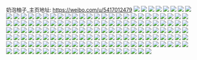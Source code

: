 奶泡柚子_主页地址: https://weibo.com/u/5417012479 
![](https://wx4.sinaimg.cn/mw2000/005UBep1ly1h95vvzgsr6j30wi17c7ck.jpg) 
![](https://wx4.sinaimg.cn/mw2000/005UBep1ly1h95vvzntjxj30wi17cahn.jpg) 
![](https://wx4.sinaimg.cn/mw2000/005UBep1ly1h95vvzb2anj30wi17cqa6.jpg) 
![](https://wx4.sinaimg.cn/mw2000/005UBep1ly1h95vvztbvfj30wi17cq9s.jpg) 
![](https://wx4.sinaimg.cn/mw2000/005UBep1ly1h8rswbf19zj30u0140tha.jpg) 
![](https://wx4.sinaimg.cn/mw2000/005UBep1ly1h8rswdl1igj30u0140q9f.jpg) 
![](https://wx4.sinaimg.cn/mw2000/005UBep1ly1h8rswfzzo5j30u01407aj.jpg) 
![](https://wx4.sinaimg.cn/mw2000/005UBep1ly1h8rsw44z42j30u014146o.jpg) 
![](https://wx4.sinaimg.cn/mw2000/005UBep1ly1h8rswk8fymj310v0u044g.jpg) 
![](https://wx4.sinaimg.cn/mw2000/005UBep1ly1h8odttm1lcj30wi17cdph.jpg) 
![](https://wx4.sinaimg.cn/mw2000/005UBep1ly1h8odttdd6oj30wi17cgvr.jpg) 
![](https://wx4.sinaimg.cn/mw2000/005UBep1ly1h8odu2850zj30wi17c495.jpg) 
![](https://wx4.sinaimg.cn/mw2000/005UBep1ly1h8odu035xcj32c02c01kz.jpg) 
![](https://wx4.sinaimg.cn/mw2000/005UBep1ly1h8odttshudj30wi0nygre.jpg) 
![](https://wx4.sinaimg.cn/mw2000/005UBep1ly1h8odtygiqyj33402c0e84.jpg) 
![](https://wx4.sinaimg.cn/mw2000/005UBep1ly1h8odtwjkkij30wi17c13z.jpg) 
![](https://wx4.sinaimg.cn/mw2000/005UBep1ly1h8odtw4k98j32c02c0u0z.jpg) 
![](https://wx4.sinaimg.cn/mw2000/005UBep1ly1h8odtu158wj30wi0win7g.jpg) 
![](https://wx4.sinaimg.cn/mw2000/005UBep1ly1h8e2coarnzj32c0340e84.jpg) 
![](https://wx4.sinaimg.cn/mw2000/005UBep1ly1h8e2cpq6g3j327s2yde83.jpg) 
![](https://wx4.sinaimg.cn/mw2000/005UBep1ly1h861jwzrwlj324836ckjm.jpg) 
![](https://wx4.sinaimg.cn/mw2000/005UBep1ly1h861jxoj35j32bk3hckjl.jpg) 
![](https://wx4.sinaimg.cn/mw2000/005UBep1ly1h861jy7h9ij33hc2bk1kx.jpg) 
![](https://wx4.sinaimg.cn/mw2000/005UBep1ly1h861jvo84cj33hc2bk1kx.jpg) 
![](https://wx4.sinaimg.cn/mw2000/005UBep1ly1h7xwtx2yepj30wi17c44s.jpg) 
![](https://wx4.sinaimg.cn/mw2000/005UBep1ly1h7xwtx99woj30wi17cq97.jpg) 
![](https://wx4.sinaimg.cn/mw2000/005UBep1ly1h7xwu0810gj30wi17ch1s.jpg) 
![](https://wx4.sinaimg.cn/mw2000/005UBep1ly1h7xwu0ny3dj30wi17ch5i.jpg) 
![](https://wx4.sinaimg.cn/mw2000/005UBep1ly1h7xwtyofyoj30wi17caot.jpg) 
![](https://wx4.sinaimg.cn/mw2000/005UBep1ly1h7xwtwvninj30wi17c17f.jpg) 
![](https://wx4.sinaimg.cn/mw2000/005UBep1ly1h7xwu2761zj30wi17caqa.jpg) 
![](https://wx4.sinaimg.cn/mw2000/005UBep1ly1h7xwu2fhzbj30vs16egzm.jpg) 
![](https://wx4.sinaimg.cn/mw2000/005UBep1ly1h7xwu2nvsqj30wi17cqlc.jpg) 
![](https://wx4.sinaimg.cn/mw2000/005UBep1ly1h7xwu0fjiyj30v015c7dy.jpg) 
![](https://wx4.sinaimg.cn/mw2000/005UBep1ly1h78bro5vz3j30wi17c7dc.jpg) 
![](https://wx4.sinaimg.cn/mw2000/005UBep1ly1h78brnyctnj30wi17cmz4.jpg) 
![](https://wx4.sinaimg.cn/mw2000/005UBep1ly1h78brouc8wj30wi17cacw.jpg) 
![](https://wx4.sinaimg.cn/mw2000/005UBep1ly1h78brpdq43j30wi17cac4.jpg) 
![](https://wx4.sinaimg.cn/mw2000/005UBep1ly1h78brocq96j30wi17cgp0.jpg) 
![](https://wx4.sinaimg.cn/mw2000/005UBep1ly1h78broiq3kj30wi17cwir.jpg) 
![](https://wx4.sinaimg.cn/mw2000/005UBep1ly1h78brp7ynvj30wi17c11s.jpg) 
![](https://wx4.sinaimg.cn/mw2000/005UBep1ly1h78brpkzpej30wi17cn6r.jpg) 
![](https://wx4.sinaimg.cn/mw2000/005UBep1ly1h78brp1z7wj30wi17cn00.jpg) 
![](https://wx4.sinaimg.cn/mw2000/005UBep1ly1h78bsee6inj30wi17cae5.jpg) 
![](https://wx4.sinaimg.cn/mw2000/005UBep1ly1h78bsequpaj30wi17cmyy.jpg) 
![](https://wx4.sinaimg.cn/mw2000/005UBep1ly1h78bsewpigj30wi17cgvl.jpg) 
![](https://wx4.sinaimg.cn/mw2000/005UBep1ly1h78bse7qlbj30wi17c0vb.jpg) 
![](https://wx4.sinaimg.cn/mw2000/005UBep1ly1h78bsf3043j30wi17c78p.jpg) 
![](https://wx4.sinaimg.cn/mw2000/005UBep1ly1h5pxt7nk1mj31z41be1kx.jpg) 
![](https://wx4.sinaimg.cn/mw2000/005UBep1ly1h5pxt843jqj31z41bee81.jpg) 
![](https://wx4.sinaimg.cn/mw2000/005UBep1ly1h5pxt8kfhhj31rp179b29.jpg) 
![](https://wx4.sinaimg.cn/mw2000/005UBep1ly1h57vhlccrsj32c02c0e81.jpg) 
![](https://wx4.sinaimg.cn/mw2000/005UBep1ly1h57vhkngagj30wi17caod.jpg) 
![](https://wx4.sinaimg.cn/mw2000/005UBep1ly1h57vhpnofjj30wi17c4cp.jpg) 
![](https://wx4.sinaimg.cn/mw2000/005UBep1ly1h57vhq03fjj30wi17cwt4.jpg) 
![](https://wx4.sinaimg.cn/mw2000/005UBep1ly1h57vhwe2w7j30wi17caml.jpg) 
![](https://wx4.sinaimg.cn/mw2000/005UBep1ly1h57vhx0ib0j30wi17cws6.jpg) 
![](https://wx4.sinaimg.cn/mw2000/005UBep1ly1h57vhvqcgdj32c0340hdu.jpg) 
![](https://wx4.sinaimg.cn/mw2000/005UBep1ly1h57vhw2k34j30wi17ctk8.jpg) 
![](https://wx4.sinaimg.cn/mw2000/005UBep1ly1h57vhwn4l9j30wi17cgyh.jpg) 
![](https://wx4.sinaimg.cn/mw2000/005UBep1ly1h51g9zu5mqj30u0140agx.jpg) 
![](https://wx4.sinaimg.cn/mw2000/005UBep1ly1h51g9y2pgwj30u0140n2u.jpg) 
![](https://wx4.sinaimg.cn/mw2000/005UBep1ly1h51g9yq8elj30u0140wkm.jpg) 
![](https://wx4.sinaimg.cn/mw2000/005UBep1ly1h51ga13s0rj30u0140gwa.jpg) 
![](https://wx4.sinaimg.cn/mw2000/005UBep1ly1h51g9xk5lzj30u014049j.jpg) 
![](https://wx4.sinaimg.cn/mw2000/005UBep1ly1h51g9zdl0dj30u0140gu3.jpg) 
![](https://wx4.sinaimg.cn/mw2000/005UBep1ly1h51ga2bialj30u0140wnv.jpg) 
![](https://wx4.sinaimg.cn/mw2000/005UBep1ly1h51ga2tqdgj30u0140n4e.jpg) 
![](https://wx4.sinaimg.cn/mw2000/005UBep1ly1h51ga1ma0sj31400u0gsa.jpg) 
![](https://wx4.sinaimg.cn/mw2000/005UBep1ly1h4bagmo9s3j30wi17c7gt.jpg) 
![](https://wx4.sinaimg.cn/mw2000/005UBep1ly1h4bagmyxitj30wi17c1bi.jpg) 
![](https://wx4.sinaimg.cn/mw2000/005UBep1ly1h4bagn7mn9j30wi17ch1c.jpg) 
![](https://wx4.sinaimg.cn/mw2000/005UBep1ly1h4bagni6gtj30wi17c7hd.jpg) 
![](https://wx4.sinaimg.cn/mw2000/005UBep1ly1h4bagnscehj30wi17ck6o.jpg) 
![](https://wx4.sinaimg.cn/mw2000/005UBep1ly1h4bagmhlwjj30wi17c17r.jpg) 
![](https://wx4.sinaimg.cn/mw2000/005UBep1ly1h4bago2xsgj30wi17c16z.jpg) 
![](https://wx4.sinaimg.cn/mw2000/005UBep1ly1h4bagol7qqj30wi17cwrc.jpg) 
![](https://wx4.sinaimg.cn/mw2000/005UBep1ly1h4bagoafz3j30wi17cn6y.jpg) 
![](https://wx4.sinaimg.cn/mw2000/005UBep1ly1h3kmrbs3loj30wi17c7au.jpg) 
![](https://wx4.sinaimg.cn/mw2000/005UBep1ly1h3kmrb1uv8j30wi17cgs7.jpg) 
![](https://wx4.sinaimg.cn/mw2000/005UBep1ly1h3kmrbbtw8j30wi17cq8m.jpg) 
![](https://wx4.sinaimg.cn/mw2000/005UBep1ly1h3kmrbjm8aj30wi17cafp.jpg) 
![](https://wx4.sinaimg.cn/mw2000/005UBep1ly1h2xrv0icfwj32c0340x6r.jpg) 
![](https://wx4.sinaimg.cn/mw2000/005UBep1ly1h2xrv4wh7fj32c0340kjn.jpg) 
![](https://wx4.sinaimg.cn/mw2000/005UBep1ly1h2st9zrsdoj30vu17ck32.jpg) 
![](https://wx4.sinaimg.cn/mw2000/005UBep1ly1h2st9yn8w2j30wi17c7f8.jpg) 
![](https://wx4.sinaimg.cn/mw2000/005UBep1ly1h2st9yz06ej30wi17cgwo.jpg) 
![](https://wx4.sinaimg.cn/mw2000/005UBep1ly1h2st9zdglxj30wi17c7fd.jpg) 
![](https://wx4.sinaimg.cn/mw2000/005UBep1ly1h1ndja5q8fj30u0140n5a.jpg) 
![](https://wx4.sinaimg.cn/mw2000/005UBep1ly1h1ndip3c54j30u0140n6l.jpg) 
![](https://wx4.sinaimg.cn/mw2000/005UBep1ly1h1ndipgexdj30uy0u0gqc.jpg) 
![](https://wx4.sinaimg.cn/mw2000/005UBep1ly1h1ndipxn49j30u014046r.jpg) 
![](https://wx4.sinaimg.cn/mw2000/005UBep1ly1h1ndimmt47j30u0140jy8.jpg) 
![](https://wx4.sinaimg.cn/mw2000/005UBep1ly1h1ndiqecb5j30u0140n34.jpg) 
![](https://wx4.sinaimg.cn/mw2000/005UBep1ly1h1ndiqyu4uj30u014010k.jpg) 
![](https://wx4.sinaimg.cn/mw2000/005UBep1ly1h1ndj9q37tj30u0140k0w.jpg) 
![](https://wx4.sinaimg.cn/mw2000/005UBep1ly1h1ndj94ibkj30u0141tgn.jpg) 
![](https://wx4.sinaimg.cn/mw2000/005UBep1ly1h0ulbtgqhmj31w02iob2b.jpg) 
![](https://wx4.sinaimg.cn/mw2000/005UBep1ly1h0ulbv7p2xj316o1kwnpd.jpg) 
![](https://wx4.sinaimg.cn/mw2000/005UBep1ly1h0ulbxd31mj32202qob2d.jpg) 
![](https://wx4.sinaimg.cn/mw2000/005UBep1ly1h0gqjy1fxyj30u00yc77i.jpg) 
![](https://wx4.sinaimg.cn/mw2000/005UBep1ly1gz9tebvzvzj329i30oe83.jpg) 
![](https://wx4.sinaimg.cn/mw2000/005UBep1ly1gyk68z8j9ij31o0280x6p.jpg) 
![](https://wx4.sinaimg.cn/mw2000/005UBep1ly1gyk6900q78j316o1kw1kx.jpg) 
![](https://wx4.sinaimg.cn/mw2000/005UBep1ly1gxxxf9vbopj30wi17c4ao.jpg) 
![](https://wx4.sinaimg.cn/mw2000/005UBep1ly1gxxxfa5yc0j30wi17cwpf.jpg) 
![](https://wx4.sinaimg.cn/mw2000/005UBep1ly1gxxxfalvbsj30wi17cnay.jpg) 
![](https://wx4.sinaimg.cn/mw2000/005UBep1ly1gxxxfavytgj30wi17cgxe.jpg) 
![](https://wx4.sinaimg.cn/mw2000/005UBep1ly1gxxxfbmmu7j30wi17cdq8.jpg) 
![](https://wx4.sinaimg.cn/mw2000/005UBep1ly1gxxxfb83b8j30wi17c14i.jpg) 
![](https://wx4.sinaimg.cn/mw2000/005UBep1ly1gxxxf8sxodj30wi17c7h8.jpg) 
![](https://wx4.sinaimg.cn/mw2000/005UBep1ly1gxxxfc4l9ij30wi17c49e.jpg) 
![](https://wx4.sinaimg.cn/mw2000/005UBep1ly1gxxxfcgb6bj30wi17cwp5.jpg) 
![](https://wx4.sinaimg.cn/mw2000/005UBep1ly1gxovaeem9jj32c02c0b29.jpg) 
![](https://wx4.sinaimg.cn/mw2000/005UBep1ly1gxmkjam71yj30wi17cnb5.jpg) 
![](https://wx4.sinaimg.cn/mw2000/005UBep1ly1gxmkja9hewj30wi17cdtl.jpg) 
![](https://wx4.sinaimg.cn/mw2000/005UBep1ly1gxi15srspej32c0340b2b.jpg) 
![](https://wx4.sinaimg.cn/mw2000/005UBep1ly1gxi15rk2z1j31o01te7wi.jpg) 
![](https://wx4.sinaimg.cn/mw2000/005UBep1ly1gxelp7g7yoj30wi17cak0.jpg) 
![](https://wx4.sinaimg.cn/mw2000/005UBep1ly1gxelp73hcmj30wi17c7dy.jpg) 
![](https://wx4.sinaimg.cn/mw2000/005UBep1ly1gxba3i4iebj30wi17cjz7.jpg) 
![](https://wx4.sinaimg.cn/mw2000/005UBep1ly1gxba3hwgaaj30wi17cdn8.jpg) 
![](https://wx4.sinaimg.cn/mw2000/005UBep1ly1gxb6nsebvaj325x25xb2a.jpg) 
![](https://wx4.sinaimg.cn/mw2000/005UBep1ly1gxb6nu6wqgj32c02c0npf.jpg) 
![](https://wx4.sinaimg.cn/mw2000/005UBep1ly1gx0v6v6q0kj31w02ioe83.jpg) 
![](https://wx4.sinaimg.cn/mw2000/005UBep1ly1gx0v7hl7lsj31t92f0b2a.jpg) 
![](https://wx4.sinaimg.cn/mw2000/005UBep1ly1gwykoypzzaj31ii1vyx6p.jpg) 
![](https://wx4.sinaimg.cn/mw2000/005UBep1ly1gwykoxy61ij31o0280npe.jpg) 
![](https://wx4.sinaimg.cn/mw2000/005UBep1ly1gwykp0mz8oj31o0280qv6.jpg) 
![](https://wx4.sinaimg.cn/mw2000/005UBep1ly1gwykp2fd4kj31o0280npe.jpg) 
![](https://wx4.sinaimg.cn/mw2000/005UBep1ly1gww0ad4ov0j31o02801ky.jpg) 
![](https://wx4.sinaimg.cn/mw2000/005UBep1ly1gww0ab2ftmj31o0280qv5.jpg) 
![](https://wx4.sinaimg.cn/mw2000/005UBep1ly1gww0ac0gzuj31o0280npd.jpg) 
![](https://wx4.sinaimg.cn/mw2000/005UBep1ly1gww0ae5lhzj31o0280qv5.jpg) 
![](https://wx4.sinaimg.cn/mw2000/005UBep1ly1gww0aisfzvj31o0280u0x.jpg) 
![](https://wx4.sinaimg.cn/mw2000/005UBep1ly1gww0a9zbwaj31o0280qv5.jpg) 
![](https://wx4.sinaimg.cn/mw2000/005UBep1ly1gww0agjmfzj31o02801ky.jpg) 
![](https://wx4.sinaimg.cn/mw2000/005UBep1ly1gww0af5s2hj31o0280x6p.jpg) 
![](https://wx4.sinaimg.cn/mw2000/005UBep1ly1gww0ahlyfjj31jv1wge81.jpg) 
![](https://wx4.sinaimg.cn/mw2000/005UBep1ly1gwk9fxnax9j32c02c0hdu.jpg) 
![](https://wx4.sinaimg.cn/mw2000/005UBep1ly1gwk9ftzzu4j32c02c04qq.jpg) 
![](https://wx4.sinaimg.cn/mw2000/005UBep1ly1gwk9fz9efxj32c02c04qq.jpg) 
![](https://wx4.sinaimg.cn/mw2000/005UBep1ly1gwk9fw2selj31o0280npd.jpg) 
![](https://wx4.sinaimg.cn/mw2000/005UBep1ly1gwk9g12696j31o0280npd.jpg) 
![](https://wx4.sinaimg.cn/mw2000/005UBep1ly1gwk9g20q9mj31o0280npd.jpg) 
![](https://wx4.sinaimg.cn/mw2000/005UBep1ly1gvh8yzgrasj62c02c0u0x02.jpg) 
![](https://wx4.sinaimg.cn/mw2000/005UBep1ly1gvae10battj63402c0e8102.jpg) 
![](https://wx4.sinaimg.cn/mw2000/005UBep1ly1gupm5q5j0nj61ny1se4qp02.jpg) 
![](https://wx4.sinaimg.cn/mw2000/005UBep1ly1gupm5pks30j61o01sa1ja02.jpg) 
![](https://wx4.sinaimg.cn/mw2000/005UBep1ly1gowcgykocoj31qs1qs7vd.jpg) 
![](https://wx4.sinaimg.cn/mw2000/005UBep1ly1gmy011ic1rj31nv27ttvp.jpg) 
![](https://wx4.sinaimg.cn/mw2000/005UBep1ly1gmy01by8ogj31nv27tavk.jpg) 
![](https://wx4.sinaimg.cn/mw2000/005UBep1ly1gmflwgki59j31w01w04qq.jpg) 

